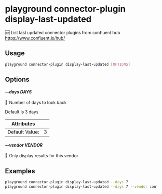 # playground connector-plugin display-last-updated

🆕 List last updated connector plugins from confluent hub https://www.confluent.io/hub/

## Usage

```bash
playground connector-plugin display-last-updated [OPTIONS]
```

## Options

#### *--days DAYS*

📅 Number of days to look back  
  
Default is 3 days

| Attributes      | &nbsp;
|-----------------|-------------
| Default Value:  | 3

#### *--vendor VENDOR*

🏢 Only display results for this vendor

## Examples

```bash
playground connector-plugin display-last-updated --days 7
playground connector-plugin display-last-updated --days 7 --vendor confluentinc

```


